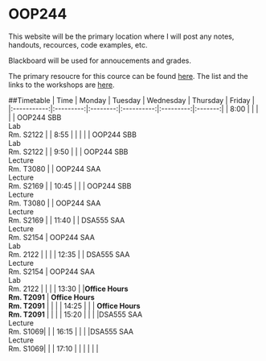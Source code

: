 # OOP244

This website will be the primary location where I will post any notes, handouts, recources, code examples, etc. 

Blackboard will be used for annoucements and grades.

The primary resoucre for this cource can be found [here](https://cs.senecac.on.ca/~oop244/pages/timeline.html).
The list and the links to the workshops are [here](https://cs.senecac.on.ca/~oop244/dynamic/workshops/index.html).

##Timetable
| Time        | Monday    | Tuesday  | Wednesday  | Thursday  | Friday  |
|:-----------:|:---------:|:--------:|:----------:|:---------:|:-------:|
| 8:00        |           |          |            |           | OOP244 SBB </br> Lab </br> Rm. S2122   |
| 8:55        |           |          |            |           | OOP244 SBB </br> Lab </br> Rm. S2122   |
| 9:50        |           |          | OOP244 SBB </br> Lecture </br> Rm. T3080   |           | OOP244 SAA </br> Lecture </br> Rm. S2169   |
| 10:45       |           |          | OOP244 SBB </br> Lecture </br> Rm. T3080   |           | OOP244 SAA </br> Lecture </br> Rm. S2169   |
| 11:40       |           | DSA555 SAA </br> Lecture </br> Rm. S2154   | OOP244 SAA </br> Lab </br> Rm. 2122   |           |         |
| 12:35       |           | DSA555 SAA </br> Lecture </br> Rm. S2154   | OOP244 SAA </br> Lab </br> Rm. 2122   |           |         |
| 13:30       |           |**Office Hours** </br> **Rm. T2091**        | **Office Hours** </br> **Rm. T2091**        |           |         |
| 14:25       |           |          | **Office Hours** </br> **Rm. T2091**        |           |         |
| 15:20       |           |          |            |DSA555 SAA </br> Lecture </br> Rm. S1069|         |
| 16:15       |           |          |            |DSA555 SAA </br> Lecture </br> Rm. S1069|         |
| 17:10       |           |          |            |           |         |
